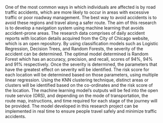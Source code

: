 One of the most common ways in which individuals are affected is by road traffic accidents, which are more likely to occur in areas with excessive traffic or poor roadway management. The best way to avoid accidents is to avoid these regions and travel along a safer route. The aim of this research is to develop a navigation system using machine learning that avoids accident-prone areas. The research data comprises of daily accident reports with location details acquired from the City of Chicago website, which is an open repository. By using classification models such as Logistic Regression, Decision Trees, and Random Forests, the severity of the accident can be determined. The optimal model determined is Random Forest which has an accuracy, precision, and recall, scores of 94%, 94% and 91% respectively. Once the severity is determined, the parameters that have the greatest effect on severity will be identified. The risk score for each location will be determined based on those parameters, using multiple linear regression. Using the KNN clustering technique, distinct areas or clusters will be identified based on the co-ordinates and the risk score of the location. The machine learning model’s outputs will be fed into the open route service (ORS), and depending on the mode of transportation, the route map, instructions, and time required for each stage of the journey will be provided. The model developed in this research project can be implemented in real time to ensure people travel safely and minimize traffic accidents.
